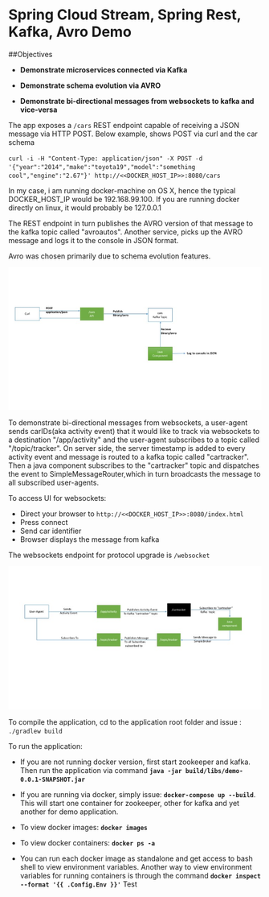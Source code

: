 # Spring Cloud Stream, Spring Rest, Kafka, Avro Demo

##Objectives
* **Demonstrate microservices connected via Kafka**

* **Demonstrate schema evolution via AVRO**

* **Demonstrate bi-directional messages from websockets to kafka and vice-versa**

The app exposes a `/cars` REST endpoint capable of receiving a JSON message via HTTP POST. Below example, shows POST via curl and the car schema

`curl -i -H "Content-Type: application/json" -X POST -d '{"year":"2014","make":"toyota19","model":"something cool","engine":"2.67"}' http://<<DOCKER_HOST_IP>>:8080/cars`

In my case, i am running docker-machine on OS X, hence the typical DOCKER_HOST_IP would be 192.168.99.100. If you are running docker directly on linux, it would probably be 127.0.0.1
 
The REST endpoint in turn publishes the AVRO version of that message to the kafka topic called "avroautos".
Another service, picks up the AVRO message and logs it to the console in JSON format. 

Avro was chosen primarily due to schema evolution features.

![alt microservices via kafka](Slide2.jpg)

To demonstrate bi-directional messages from websockets, a user-agent sends carIDs(aka activity event) that it would like to track via websockets to a destination "/app/activity" and the user-agent subscribes to a topic called "/topic/tracker". On server side, the server timestamp is added to every activity event and message is routed to a kafka topic called "cartracker". Then a java component subscribes to the "cartracker" topic and dispatches the event to SimpleMessageRouter,which in turn broadcasts the message to all subscribed user-agents.

To access UI for websockets: 

* Direct your browser to `http://<<DOCKER_HOST_IP>>:8080/index.html`
* Press connect
* Send car identifier
* Browser displays the message from kafka


The websockets endpoint for protocol upgrade is `/websocket`

![alt websockets to kafka and back](Slide3.jpg)

To compile the application, cd to the application root folder and issue : `./gradlew build`

To run the application: 
* If you are not running docker version, first start zookeeper and kafka. Then run the application via command **`java -jar build/libs/demo-0.0.1-SNAPSHOT.jar`**

* If you are running via docker, simply issue: **`docker-compose up --build`**. This will start one container for zookeeper, other for kafka and yet another for demo application.

* To view docker images: **`docker images`**

* To view docker containers: **`docker ps -a`**

* You can run each docker image as standalone and get access to bash shell to view environment variables. Another way to view environment variables for running containers is through the command **`docker inspect --format '{{ .Config.Env }}'`**
Test
